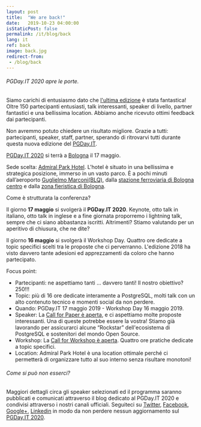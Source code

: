 ```yaml
---
layout: post
title:  "We are back!"
date:   2019-10-23 04:00:00
isStaticPost: false
permalink: /it/blog/back
lang: it
ref: back
image: back.jpg
redirect-from:
 - /blog/back
---
```


<h6>PGDay.IT 2020 apre le porte.</h6>

Siamo carichi di entusiasmo dato che [l'ultima edizione](https://2018.pgday.it/it/) è stata fantastica!
Oltre 150 partecipanti entusiasti, talk interessanti, speaker di livello, partner fantastici e una bellissima location. Abbiamo anche ricevuto ottimi feedback dai partecipanti.

Non avremmo potuto chiedere un risultato migliore.
Grazie a tutti: partecipanti, speaker, staff, partner, sperando di ritrovarvi tutti durante questa nuova edizione del [PGDay.IT](https://2019.pgday.it/it/).

[PGDay.IT 2020](https://2019.pgday.it/it/) si terrà a [Bologna](https://www.bolognawelcome.com/) il 17 maggio.

Sede scelta: [Admiral Park Hotel](https://2019.pgday.it/it/logistics/). L'hotel è situato in una bellissima e strategica posizione, immerso in un vasto parco. È a pochi minuti dall’aeroporto [Guglielmo Marconi(BLQ)](https://www.bologna-airport.it/it/viaggiare.aspx?idC=61676&LN=it-IT), dalla [stazione ferroviaria di Bologna centro](https://www.bolognacentrale.it/it/) e dalla [zona fieristica di Bologna](http://www.bolognafiere.it/).

Come è strutturata la conferenza?

Il giorno **17 maggio** si svolgerà il **PGDay.IT 2020**. Keynote, otto talk in italiano, otto talk in inglese e a fine giornata proporremo i lightning talk, sempre che ci siano abbastanza iscritti. Altrimenti? Stiamo valutando per un aperitivo di chiusura, che ne dite?

Il giorno **16 maggio** si svolgerà il Workshop Day. Quattro ore dedicate a topic specifici scelti tra le proposte che ci perverranno. L'edizione 2018 ha visto davvero tante adesioni ed apprezzamenti da coloro che hanno partecipato.

Focus point:
* Partecipanti: ne aspettiamo tanti ... davvero tanti! Il nostro obiettivo? 250!!!
* Topic: più di 16 ore dedicate interamente a PostgreSQL, molti talk con un alto contenuto tecnico e momenti social da non perdere.
* Quando: PGDay.IT 17 maggio 2019 - Workshop Day 16 maggio 2019.
* Speaker: La [Call for Paper è aperta](https://2019.pgday.it/it/blog/cfp), e ci aspettiamo molte proposte interessanti. Una di queste potrebbe essere la vostra!
Stiamo già lavorando per assicurarci alcune “Rockstar” dell'ecosistema di PostgreSQL e sostenitori del mondo Open Source.
* Workshop: La [Call for Workshop è aperta](https://2019.pgday.it/it/blog/cfw). Quattro ore pratiche dedicate a topic specifici.
* Location: Admiral Park Hotel è una location ottimale perché ci permetterà di organizzare tutto al suo interno senza risultare monotoni!

<h6>Come si può non esserci?</h6>

Maggiori dettagli circa gli speaker selezionati ed il programma saranno pubblicati e comunicati attraverso il blog dedicato al PGDay.IT 2020 e condivisi attraverso i nostri canali ufficiali.
Seguiteci su [Twitter](https://twitter.com/PGDayIT), [Facebook](https://www.facebook.com/ITPUG/), [Google+](https://plus.google.com/114060631874544975126), [Linkedin](https://www.linkedin.com/company/itpug) in modo da non perdere nessun aggiornamento sul [PGDay.IT 2020](https://2019.pgday.it/it/).
